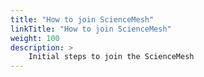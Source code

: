 ```yaml
---
title: "How to join ScienceMesh"
linkTitle: "How to join ScienceMesh"
weight: 100
description: >
    Initial steps to join the ScienceMesh
---
```

